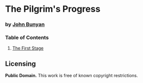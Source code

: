 # The Pilgrim's Progress

### by [John Bunyan](https://en.wikipedia.org/wiki/John_Bunyan)

### Table of Contents

1. [The First Stage](https://github.com/AgapePress/pilgrims-progress/blob/master/eng/chapter-01.md)

## Licensing

**Public Domain.** This work is free of known copyright restrictions.